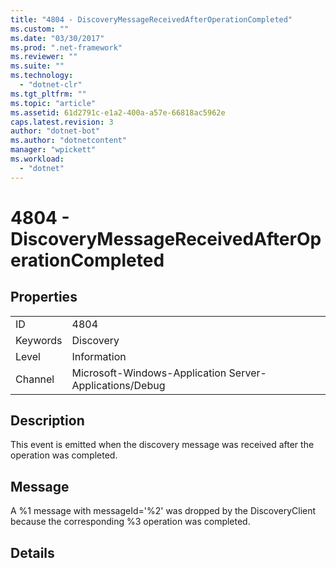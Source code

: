 ```yaml
---
title: "4804 - DiscoveryMessageReceivedAfterOperationCompleted"
ms.custom: ""
ms.date: "03/30/2017"
ms.prod: ".net-framework"
ms.reviewer: ""
ms.suite: ""
ms.technology: 
  - "dotnet-clr"
ms.tgt_pltfrm: ""
ms.topic: "article"
ms.assetid: 61d2791c-e1a2-400a-a57e-66818ac5962e
caps.latest.revision: 3
author: "dotnet-bot"
ms.author: "dotnetcontent"
manager: "wpickett"
ms.workload: 
  - "dotnet"
---
```

# 4804 - DiscoveryMessageReceivedAfterOperationCompleted
## Properties  
  
|||  
|-|-|  
|ID|4804|  
|Keywords|Discovery|  
|Level|Information|  
|Channel|Microsoft-Windows-Application Server-Applications/Debug|  
  
## Description  
 This event is emitted when the discovery message was received after the operation was completed.  
  
## Message  
 A %1 message with messageId='%2' was dropped by the DiscoveryClient because the corresponding %3 operation was completed.  
  
## Details
